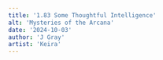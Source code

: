 ```yaml
---
title: '1.83 Some Thoughtful Intelligence'
alt: 'Mysteries of the Arcana'
date: '2024-10-03'
author: 'J Gray'
artist: 'Keira'
---
```

